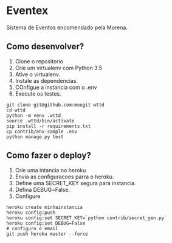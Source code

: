 # Eventex

Sistema de Eventos encomendado pela Morena.

## Como desenvolver?

1. Clone o repositorio
2. Crie um virtualenv com Python 3.5
3. Ative o virtualenv.
4. Instale as dependencias.
5. COnfigue a instancia com o .env
6. Execute os testes.

```console
git clone git@github.com:meugit wttd
cd wttd
python -m venv .wttd
source .wttd/bin/activate
pip install -r requirements.txt
cp contrib/env-sample .env
python manage.py test
```

## Como fazer o deploy?

1. Crie uma intancia no heroku
2. Envia as configuracoes parra o heroku.
3. Define uma SECRET_KEY segura para instancia.
4. Defina DEBUG=False.
5. Configure

```console
heroku create minhainstancia
heroku config:push
heroku config:set SECRET_KEY=`python contrib/secret_gen.py`
heroku config:set DEBUG=False
# configuro o email
git push heroku master --force
```